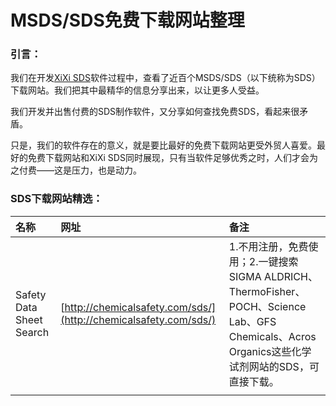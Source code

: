 # MSDS/SDS免费下载网站整理

### **引言：**

我们在开发[XiXi SDS](http://www.xixisys.com)软件过程中，查看了近百个MSDS/SDS（以下统称为SDS）下载网站。我们把其中最精华的信息分享出来，以让更多人受益。

我们开发并出售付费的SDS制作软件，又分享如何查找免费SDS，看起来很矛盾。

只是，我们的软件存在的意义，就是要比最好的免费下载网站更受外贸人喜爱。最好的免费下载网站和XiXi SDS同时展现，只有当软件足够优秀之时，人们才会为之付费——这是压力，也是动力。

### SDS下载网站精选：

| 名称 | 网址 | 备注 |
| :--- | :--- | :--- |
| Safety Data Sheet Search | [http://chemicalsafety.com/sds/](http://chemicalsafety.com/sds/) | 1.不用注册，免费使用；2.一键搜索SIGMA ALDRICH、ThermoFisher、POCH、Science Lab、GFS Chemicals、Acros Organics这些化学试剂网站的SDS，可直接下载。 |
|  |  |  |



